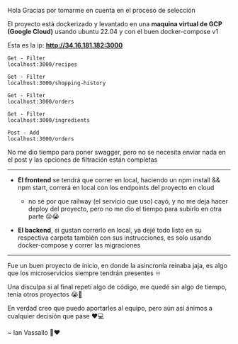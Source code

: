 Hola Gracias por tomarme en cuenta en el proceso de selección

El proyecto está dockerizado y levantado en una **maquina virtual de GCP (Google Cloud)** usando ubuntu 22.04 y con el buen docker-compose v1

Esta es la ip: **http://34.16.181.182:3000** 

```
Get - Filter
localhost:3000/recipes

Get - Filter
localhost:3000/shopping-history

Get - Filter
localhost:3000/orders

Get - Filter
localhost:3000/ingredients

Post - Add
localhost:3000/orders
```
No me dio tiempo para poner swagger, pero no se necesita enviar nada en el post y las opciones de filtración están completas

-------------
+ **El frontend** se tendrá que correr en local, haciendo un npm install && npm start, correrá en local con los endpoints del proyecto en cloud   
  + no sé por que railway (el servicio que uso) cayó, y no me deja hacer deploy del proyecto, pero no me dio el tiempo para subirlo en otra parte 😢😭

+ **El backend**, si gustan correrlo en local, ya dejé todo listo en su respectiva carpeta también con sus instrucciones, es solo usando docker-compose y correr las migraciones
------------

Fue un buen proyecto de inicio, en donde la asincronía reinaba jaja, es algo que los microservicios siempre tendrán presentes ♾️

Una disculpa si al final repetí algo de código, me quedé sin algo de tiempo, tenia otros proyectos 😭🙈


En verdad creo que puedo aportarles al equipo, pero aún así ánimos a cualquier decisión que pase ❤️💻

~ Ian Vassallo 💪❤️
